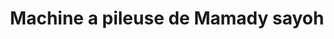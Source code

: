 ---
title: "Machine a pileuse de Mamady sayoh"
url: /diomandou/machine-a-pileuse-de-mamady-sayoh/
shop: coiffeur
---